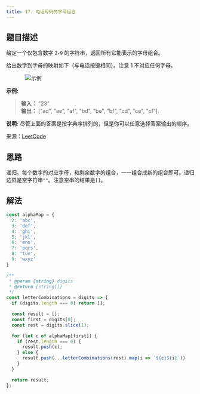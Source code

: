 ```yaml
---
title: 17. 电话号码的字母组合
---
```


## 题目描述

给定一个仅包含数字 `2-9` 的字符串，返回所有它能表示的字母组合。

给出数字到字母的映射如下（与电话按键相同）。注意 1 不对应任何字母。

<img style="margin-left: 10%;" :src="$withBase('/17.png')" alt="示例">

**示例:**
> **输入：** "23"  
> **输出：** ["ad", "ae", "af", "bd", "be", "bf", "cd", "ce", "cf"].

**说明:**
尽管上面的答案是按字典序排列的，但是你可以任意选择答案输出的顺序。

来源：[LeetCode](https://leetcode-cn.com/problems/letter-combinations-of-a-phone-number/)

## 思路

递归。每个数字的对应字母，和剩余数字的组合，一一组合成新的组合即可。递归边界是空字符串`""`。注意空串的结果是`[]`。

## 解法
```js
const alphaMap = {
  2: 'abc',
  3: 'def',
  4: 'ghi',
  5: 'jkl',
  6: 'mno',
  7: 'pqrs',
  8: 'tuv',
  9: 'wxyz'
}

/**
 * @param {string} digits
 * @return {string[]}
 */
const letterCombinations = digits => {
  if (digits.length === 0) return [];

  const result = [];
  const first = digits[0];
  const rest = digits.slice(1);

  for (let c of alphaMap[first]) {
    if (rest.length === 0) {
      result.push(c);
    } else {
      result.push(...letterCombinations(rest).map(i => `${c}${i}`))
    }
  }

  return result;
};
```